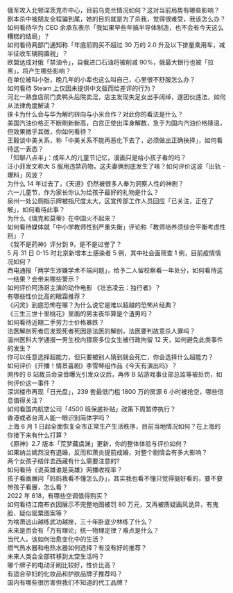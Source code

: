 俄军攻入北顿涅茨克市中心，目前乌克兰情况如何？这对当前局势有哪些影响？  
剧本杀中被朋友全程骗到尾，她的目的就是为了杀我，觉得很难受，我该怎么办？  
如何看待华为 CEO 余承东表示「我如果早些年搞半导体制造，也不会有今天这么糟糕的结局」？  
如何看待两部门通知称「年底前购买不超过 30 万的 2.0 升及以下排量乘用车，减半征收车辆购置税」？  
欧盟达成对俄「禁油令」，自俄进口石油将被削减 90%，俄最大银行也被「拉黑」，将产生哪些影响？  
在单位被叫小张，晚几年的小辈也这么叫自己，心里很不舒服怎么办？  
如何看待 Steam 上仅因未提供中文版而给差评的行为？  
河北一熟食店前门卖鸭头后院卖淫，店主发现失足女出手阔绰，遂团伙违法，如何从法律角度解读？  
徕卡为什么会与华为解约转向与小米合作？对此你的看法是什么？  
美国汽油价格正不断刷新新高，白宫正使出浑身解数，急于为国内汽油价格降温，但效果微乎其微，你如何看待？  
王毅谈中美关系，称「中美关系不能再恶化下去了，必须做出正确抉择」，如何看待这一表态？  
「知聊八点半」：成年人的儿童节记忆，漫画只是给小孩子看的吗？  
汪小菲发文称大 S 服用违禁药物，这夫妻俩到底发生了啥？如何评价这波「出轨 - 爆料」风波？  
为什么 14 年过去了，《天道》仍然被很多人奉为洞察人性的神剧？  
六一儿童节，作为家长你认为给孩子最好的礼物是什么？  
泉州一处公厕指示牌被指尺度太大，区宣传部工作人员回应「已关注，正在了解」，如何看待此事？  
为什么《瑞克和莫蒂》在中国火不起来？  
如何看待媒体就「中小学教师性别严重失衡」评论称「教师培养须综合平衡考虑性别」？  
《我不是药神》评分到 9，是不是过誉了？  
5 月 31 日 0-15 时北京新增本土感染者 5 例，其中社会面筛查 1 例，目前疫情情况如何？  
西电通报「两学生涉嫌学术不端问题」，给予二人留校察看一年处分，如何看待这一结果？会带来哪些警示？  
如何评价阿汤哥主演的动作电影 《壮志凌云：独行者》？  
有哪些性价比高的眼霜推荐？  
《闪灵》到底恐怖在哪？为什么说它是难以超越的恐怖片经典？  
《三生三世十里桃花》里面的男主夜华算是个渣男吗？  
如何看待近期二手劳力士价格暴跌？  
法医解剖死者后发现死者死因是法医的解剖，法医要判故意杀人罪吗？  
温州医科大学通报一男生校内猥亵多位女生被行政拘留 12 天，如何避免此类事件的发生？  
你可以任意选择超能力，但只要被别人猜到就会死亡，你会选择什么超能力？  
如何评价《开播！情景喜剧》李雪琴组作品《今天有演出吗》？  
网传的 B 站裁员会录音曝光引发众议后，再传 B 站游戏事业部总监等被处罚，如何评价这一事件？  
深圳楼市再现「日光盘」，239 套最低门槛 1800 万的房源 6 小时被抢空，哪些信息值得关注？  
如何看国内航空公司「4500 班保底补贴」政策下周暂停执行？  
香港或者台湾人能一眼识别简体字吗？  
上海 6 月 1 日起全面恢复全市正常生产生活秩序，目前当地情况如何？在上海的你接下来有什么打算？  
《原神》2.7 版本「荒梦藏虞渊」更新，你的整体体验与评价如何？  
如果纳兰嫣然没有退婚，反而和萧炎提前成婚，对整个剧情会有多大影响？  
两个女孩子结伴去西藏有什么需要注意的?  
如何看待《说英雄谁是英雄》网播收视率？  
孩子看画展问「妈妈我看不懂怎么办」，其实我也看不懂只觉得挺好看的，要不要带孩子看展，怎么看？  
2022 年 618，有哪些空调值得购买？  
如何看待江南布衣因展示不完整地图被罚 80 万元，又再被质疑画风诡异，有鬼脸、疑似罂粟图案等？  
为啥萧远山越练武功越挫，三十年卧底少林练了什么？  
未来是否会有「万有理论」统一物理定律？难点是什么？  
当代人，该如何治愈变化中的生活？  
燃气热水器和电热水器如何选择？有没有好的推荐？  
未来人类会全部转移到太空生活吗？  
哪个牌子的电动牙刷比较好，性价比高？  
有适合孕妇的化妆品和护肤品牌子推荐吗？  
国内有哪些很厉害但我们不知道的代工品牌？  
